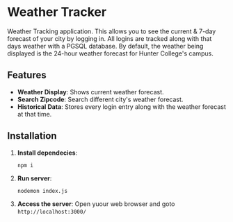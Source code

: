 # Weather Tracker

Weather Tracking application. This allows you to see the current & 7-day forecast of your city by logging in. All logins are tracked along with that days weather with a PGSQL database. By default, the weather being displayed is the 24-hour weather forecast for Hunter College's campus.

## Features
- **Weather Display**: Shows current weather forecast.
- **Search Zipcode**: Search different city's weather forecast.
- **Historical Data**: Stores every login entry along with the weather forecast at that time.

## Installation
1. **Install dependecies**:
   ```
   npm i
   ```
2. **Run server**:
   ```
   nodemon index.js
   ```
3. **Access the server**: Open yuour web browser and goto `http://localhost:3000/`
